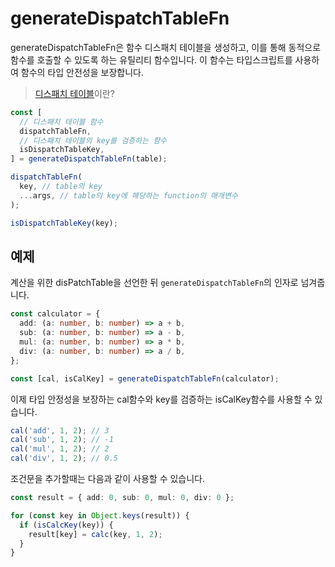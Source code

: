 # generateDispatchTableFn

generateDispatchTableFn은 함수 디스패치 테이블을 생성하고, 이를 통해 동적으로 함수를 호출할 수 있도록 하는 유틸리티 함수입니다. 이 함수는 타입스크립트를 사용하여 함수의 타입 안전성을 보장합니다.

> [디스패치 테이블](https://ko.wikipedia.org/wiki/%EB%94%94%EC%8A%A4%ED%8C%A8%EC%B9%98_%ED%85%8C%EC%9D%B4%EB%B8%94)이란?

```ts
const [
  // 디스패치 테이블 함수
  dispatchTableFn,
  // 디스패치 테이블의 key를 검증하는 함수
  isDispatchTableKey,
] = generateDispatchTableFn(table);

dispatchTableFn(
  key, // table의 key
  ...args, // table의 key에 해당하는 function의 매개변수
);

isDispatchTableKey(key);
```

## 예제

계산을 위한 disPatchTable을 선언한 뒤 `generateDispatchTableFn`의 인자로 넘겨줍니다.

```ts
const calculator = {
  add: (a: number, b: number) => a + b,
  sub: (a: number, b: number) => a - b,
  mul: (a: number, b: number) => a * b,
  div: (a: number, b: number) => a / b,
};

const [cal, isCalKey] = generateDispatchTableFn(calculator);
```

이제 타입 안정성을 보장하는 cal함수와 key를 검증하는 isCalKey함수를 사용할 수 있습니다.

```ts
cal('add', 1, 2); // 3
cal('sub', 1, 2); // -1
cal('mul', 1, 2); // 2
cal('div', 1, 2); // 0.5
```

조건문을 추가할때는 다음과 같이 사용할 수 있습니다.

```ts
const result = { add: 0, sub: 0, mul: 0, div: 0 };

for (const key in Object.keys(result)) {
  if (isCalcKey(key)) {
    result[key] = calc(key, 1, 2);
  }
}
```
